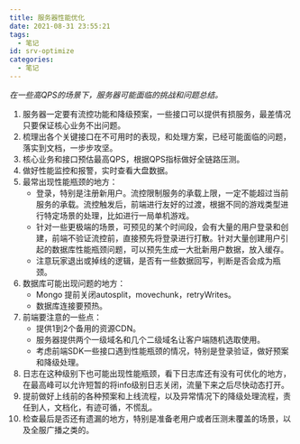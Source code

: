 ```yaml
---
title: 服务器性能优化
date: 2021-08-31 23:55:21
tags:
  - 笔记
id: srv-optimize
categories:
  - 笔记
---
```


*在一些高QPS的场景下，服务器可能面临的挑战和问题总结。*

1. 服务器一定要有流控功能和降级预案，一些接口可以提供有损服务，最差情况只要保证核心业务不出问题。
2. 梳理出各个关键接口在不可用时的表现，和处理方案，已经可能面临的问题，落实到文档，一步步攻坚。
3. 核心业务和接口预估最高QPS，根据QPS指标做好全链路压测。
4. 做好性能监控和报警，实时查看大盘数据。
5. 最常出现性能瓶颈的地方：
   - 登录，特别是注册新用户。流控限制服务的承载上限，一定不能超过当前服务的承载。流控触发后，前端进行友好的过渡，根据不同的游戏类型进行特定场景的处理，比如进行一局单机游戏。
   - 针对一些更极端的场景，可预见的某个时间段，会有大量的用户登录和创建，前端不验证流控前，直接预先将登录进行打散。针对大量创建用户引起的数据库性能瓶颈问题，可以预先生成一大批新用户数据，放入缓存。
   - 注意玩家退出或掉线的逻辑，是否有一些数据回写，判断是否会成为瓶颈。
6. 数据库可能出现问题的地方：
   - Mongo 提前关闭autosplit，movechunk，retryWrites。
   - 数据库连接要预热。
7. 前端要注意的一些点：
   - 提供1到2个备用的资源CDN。
   - 服务器提供两个一级域名和几个二级域名让客户端随机选取使用。
   - 考虑前端SDK一些接口遇到性能瓶颈的情况，特别是登录验证，做好预案和降级处理。
8. 日志在这种级别下也可能出现性能瓶颈，看下日志库还有没有可优化的地方，在最高峰可以允许短暂的将info级别日志关闭，流量下来之后尽快动态打开。
9. 提前做好上线前的各种预案和上线流程，以及异常情况下的降级处理流程，责任到人，文档化，有迹可循，不慌乱。
10. 检查最后是否还有遗漏的地方，特别是准备老用户或者压测未覆盖的场景，以及全服广播之类的。
